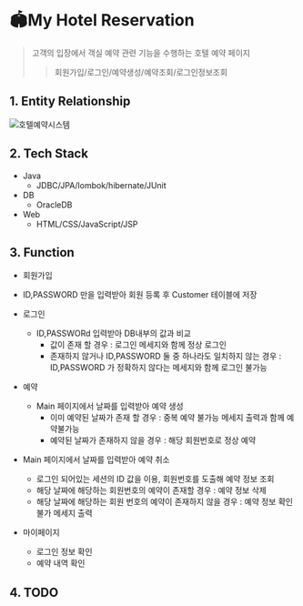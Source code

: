 # 🏟My Hotel Reservation
> 고객의 입장에서 객실 예약 관련 기능을 수행하는 호텔 예약 페이지
>> 회원가입/로그인/예약생성/예약조회/로그인정보조회


## 1. Entity Relationship

![호텔예약시스템](https://user-images.githubusercontent.com/57335699/132653026-68a04107-a4ee-4e2f-9fdf-ef5ce867ee40.PNG)

## 2. Tech Stack

* Java
  * JDBC/JPA/lombok/hibernate/JUnit
* DB
  * OracleDB
* Web
  * HTML/CSS/JavaScript/JSP

## 3. Function
* 회원가입
 * ID,PASSWORD 만을 입력받아 회원 등록 후 Customer 테이블에 저장

* 로그인
  * ID,PASSWORd 입력받아 DB내부의 값과 비교
    * 값이 존재 할 경우 : 로그인 메세지와 함께 정상 로그인
    * 존재하지 않거나 ID,PASSWORD 둘 중 하나라도 일치하지 않는 경우 : ID,PASSWORD 가 정확하지 않다는 메세지와 함께 로그인 불가능

* 예약
  * Main 페이지에서 날짜를 입력받아 예약 생성
    * 이미 예약된 날짜가 존재 할 경우 : 중복 예약 불가능 메세지 출력과 함께 예약불가능
    * 예약된 날짜가 존재하지 않을 경우 : 해당 회원번호로 정상 예약
 * Main 페이지에서 날짜를 입력받아 예약 취소
    * 로그인 되어있는 세션의 ID 값을 이용, 회원번호를 도출해 예약 정보 조회
    * 해당 날짜에 해당하는 회원번호의 예약이 존재할 경우 : 예약 정보 삭제
    * 해당 날짜에 해당하는 회원 번호의 예약이 존재하지 않을 경우 : 예약 정보 확인 불가 메세지 출력

* 마이페이지
  * 로그인 정보 확인
  * 예약 내역 확인

## 4. TODO

